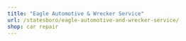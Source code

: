 ```yaml
---
title: "Eagle Automotive & Wrecker Service"
url: /statesboro/eagle-automotive-and-wrecker-service/
shop: car repair
---
```

